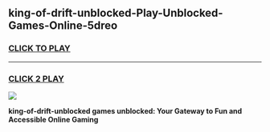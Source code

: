 
## king-of-drift-unblocked-Play-Unblocked-Games-Online-5dreo
<h3>
<a href="https://premium76.site?title=king-of-drift-unblocked&ref=25A">CLICK TO PLAY</a></h3>
<hr>

<h3>
<a href="https://premium76.site?title=king-of-drift-unblocked&ref=25A">CLICK 2 PLAY</a>
  
</h3>

<a href="https://premium76.site?title=king-of-drift-unblocked&ref=25A"><img src="https://clearcache.store/games.png"></a>


**king-of-drift-unblocked games unblocked: Your Gateway to Fun and Accessible Online Gaming**
